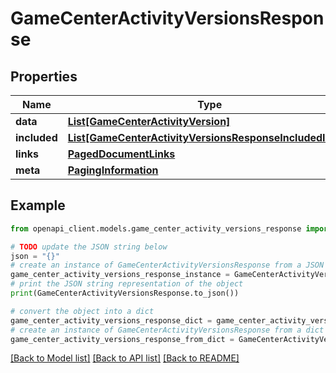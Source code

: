 # GameCenterActivityVersionsResponse


## Properties

Name | Type | Description | Notes
------------ | ------------- | ------------- | -------------
**data** | [**List[GameCenterActivityVersion]**](GameCenterActivityVersion.md) |  | 
**included** | [**List[GameCenterActivityVersionsResponseIncludedInner]**](GameCenterActivityVersionsResponseIncludedInner.md) |  | [optional] 
**links** | [**PagedDocumentLinks**](PagedDocumentLinks.md) |  | 
**meta** | [**PagingInformation**](PagingInformation.md) |  | [optional] 

## Example

```python
from openapi_client.models.game_center_activity_versions_response import GameCenterActivityVersionsResponse

# TODO update the JSON string below
json = "{}"
# create an instance of GameCenterActivityVersionsResponse from a JSON string
game_center_activity_versions_response_instance = GameCenterActivityVersionsResponse.from_json(json)
# print the JSON string representation of the object
print(GameCenterActivityVersionsResponse.to_json())

# convert the object into a dict
game_center_activity_versions_response_dict = game_center_activity_versions_response_instance.to_dict()
# create an instance of GameCenterActivityVersionsResponse from a dict
game_center_activity_versions_response_from_dict = GameCenterActivityVersionsResponse.from_dict(game_center_activity_versions_response_dict)
```
[[Back to Model list]](../README.md#documentation-for-models) [[Back to API list]](../README.md#documentation-for-api-endpoints) [[Back to README]](../README.md)


